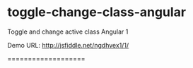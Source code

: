 # toggle-change-class-angular
Toggle and change active class Angular 1

Demo URL: http://jsfiddle.net/ngdhvex1/1/


===================
